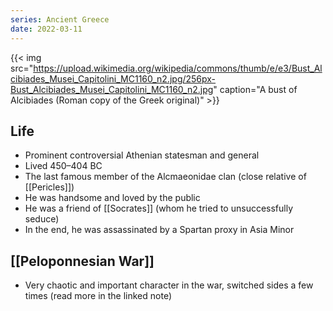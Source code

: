 ```yaml
---
series: Ancient Greece
date: 2022-03-11
---
```

{{< img src="https://upload.wikimedia.org/wikipedia/commons/thumb/e/e3/Bust_Alcibiades_Musei_Capitolini_MC1160_n2.jpg/256px-Bust_Alcibiades_Musei_Capitolini_MC1160_n2.jpg" caption="A bust of Alcibiades (Roman copy of the Greek original)" >}}

## Life
- Prominent controversial Athenian statesman and general
- Lived 450–404 BC
- The last famous member of the Alcmaeonidae clan (close relative of [[Pericles]])
- He was handsome and loved by the public
- He was a friend of [[Socrates]] (whom he tried to unsuccessfully seduce)
- In the end, he was assassinated by a Spartan proxy in Asia Minor

## [[Peloponnesian War]]
- Very chaotic and important character in the war, switched sides a few times (read more in the linked note)